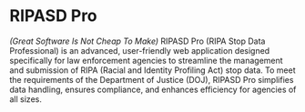 # RIPASD Pro
*(Great Software Is Not Cheap To Make)*
RIPASD Pro (RIPA Stop Data Professional) is an advanced, user-friendly web application designed specifically for law enforcement agencies to streamline the management and submission of RIPA (Racial and Identity Profiling Act) stop data. To meet the requirements of the Department of Justice (DOJ), RIPASD Pro simplifies data handling, ensures compliance, and enhances efficiency for agencies of all sizes.
